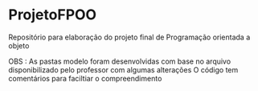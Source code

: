 # ProjetoFPOO
Repositório para elaboração do projeto final de Programação orientada a objeto

OBS : As pastas modelo foram desenvolvidas com base no arquivo disponibilizado pelo professor com algumas alterações
      O código tem comentários para faciltiar o compreendimento
